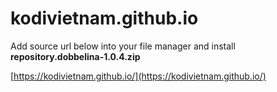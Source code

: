 # kodivietnam.github.io
Add source url below into your file manager and install **repository.dobbelina-1.0.4.zip**

[https://kodivietnam.github.io/](https://kodivietnam.github.io/)
